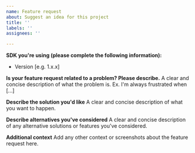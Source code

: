 ```yaml
---
name: Feature request
about: Suggest an idea for this project
title: ''
labels: ''
assignees: ''

---
```


**SDK you're using (please complete the following information):**
 - Version [e.g. 1.x.x]

**Is your feature request related to a problem? Please describe.**
A clear and concise description of what the problem is. Ex. I'm always frustrated when [...]

**Describe the solution you'd like**
A clear and concise description of what you want to happen.

**Describe alternatives you've considered**
A clear and concise description of any alternative solutions or features you've considered.

**Additional context**
Add any other context or screenshots about the feature request here.
